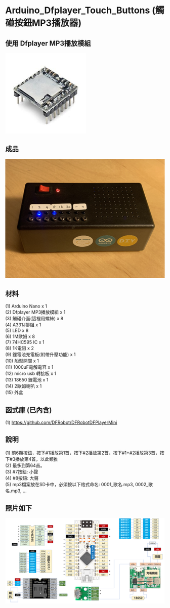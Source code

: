 # Arduino_Dfplayer_Touch_Buttons (觸碰按鈕MP3播放器)  
## 使用 Dfplayer MP3播放模組  
![image](https://github.com/Chihhao/Arduino_Dfplayer_Touch_Buttons/blob/main/image/4.jpg)  
## 成品  
![image](https://github.com/Chihhao/Arduino_Dfplayer_Touch_Buttons/blob/main/image/1.jpg)  
## 材料  
(1) Arduino Nano x 1  
(2) Dfplayer MP3播放模組 x 1  
(3) 觸碰介面(這裡用螺絲) x 8  
(4) A331J排阻 x 1  
(5) LED x 8  
(6) 1M歐姆 x 8  
(7) 74HC595 IC x 1  
(8) 1K電阻 x 2  
(9) 鋰電池充電板(附帶升壓功能) x 1  
(10) 船型開關 x 1  
(11) 1000uF電解電容 x 1  
(12) micro usb 轉接板 x 1  
(13) 18650 鋰電池 x 1  
(14) 2歐姆喇叭 x 1  
(15) 外盒  
## 函式庫 (已內含)  
(1) https://github.com/DFRobot/DFRobotDFPlayerMini  
## 說明  
(1)  前6顆按鈕，按下#1播放第1首，按下#2播放第2首，按下#1+#2播放第3首，按下#3播放第4首，以此類推  
(2) 最多到第64首。  
(3) #7按鈕: 小聲  
(4) #8按鈕: 大聲  
(5) mp3檔案放在SD卡中，必須按以下格式命名: 0001_歌名.mp3, 0002_歌名.mp3, ...  
## 照片如下  
![image](https://github.com/Chihhao/Arduino_Dfplayer_Touch_Buttons/blob/main/image/wiring.png)  
